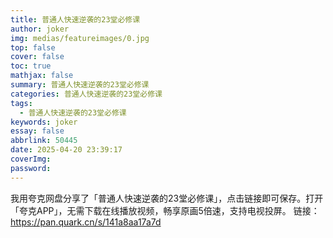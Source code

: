 ```yaml
---
title: 普通人快速逆袭的23堂必修课
author: joker
img: medias/featureimages/0.jpg
top: false
cover: false
toc: true
mathjax: false
summary: 普通人快速逆袭的23堂必修课
categories: 普通人快速逆袭的23堂必修课
tags:
  - 普通人快速逆袭的23堂必修课
keywords: joker
essay: false
abbrlink: 50445
date: 2025-04-20 23:39:17
coverImg:
password:
---
```


我用夸克网盘分享了「普通人快速逆袭的23堂必修课」，点击链接即可保存。打开「夸克APP」，无需下载在线播放视频，畅享原画5倍速，支持电视投屏。
链接：https://pan.quark.cn/s/141a8aa17a7d
